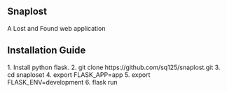 ## Snaplost
A Lost and Found web application

<h2> Installation Guide </h2>
1. Install python flask.
2. git clone https://github.com/sq125/snaplost.git
3. cd snaploset
4. export FLASK_APP=app 
5. export FLASK_ENV=development
6. flask run
